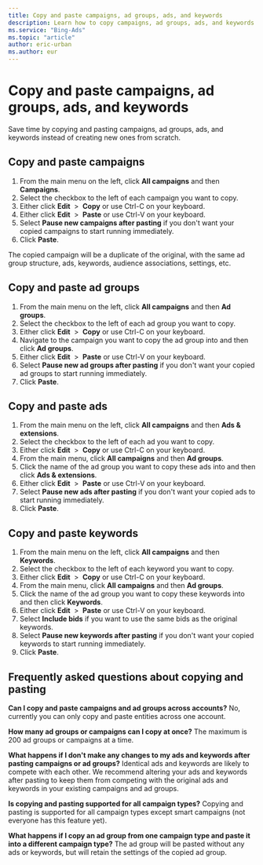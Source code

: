 ```yaml
---
title: Copy and paste campaigns, ad groups, ads, and keywords
description: Learn how to copy campaigns, ad groups, ads, and keywords.
ms.service: "Bing-Ads"
ms.topic: "article"
author: eric-urban
ms.author: eur
---
```


# Copy and paste campaigns, ad groups, ads, and keywords

Save time by copying and pasting campaigns, ad groups, ads, and keywords instead of creating new ones from scratch.

## Copy and paste campaigns
1. From the main menu on the left, click **All campaigns** and then **Campaigns**.
1. Select the checkbox to the left of each campaign you want to copy.
1. Either click **Edit** &nbsp;&gt;&nbsp; **Copy** or use Ctrl-C on your keyboard.
1. Either click **Edit** &nbsp;&gt;&nbsp; **Paste** or use Ctrl-V on your keyboard.
1. Select **Pause new campaigns after pasting** if you don't want your copied campaigns to start running immediately.
1. Click **Paste**.

The copied campaign will be a duplicate of the original, with the same ad group structure, ads, keywords, audience associations, settings, etc.

## Copy and paste ad groups
1. From the main menu on the left, click **All campaigns** and then **Ad groups**.
1. Select the checkbox to the left of each ad group you want to copy.
1. Either click **Edit** &nbsp;&gt;&nbsp; **Copy** or use Ctrl-C on your keyboard.
1. Navigate to the campaign you want to copy the ad group into and then click **Ad groups**.
1. Either click **Edit** &nbsp;&gt;&nbsp; **Paste** or use Ctrl-V on your keyboard.
1. Select **Pause new ad groups after pasting** if you don't want your copied ad groups to start running immediately.
1. Click **Paste**.

## Copy and paste ads
1. From the main menu on the left, click **All campaigns** and then **Ads &amp; extensions**.
1. Select the checkbox to the left of each ad you want to copy.
1. Either click **Edit** &nbsp;&gt;&nbsp; **Copy** or use Ctrl-C on your keyboard.
1. From the main menu, click **All campaigns** and then **Ad groups**.
1. Click the name of the ad group you want to copy these ads into and then click **Ads &amp; extensions**.
1. Either click **Edit** &nbsp;&gt;&nbsp; **Paste** or use Ctrl-V on your keyboard.
1. Select **Pause new ads after pasting** if you don't want your copied ads to start running immediately.
1. Click **Paste**.

## Copy and paste keywords
1. From the main menu on the left, click **All campaigns** and then **Keywords**.
1. Select the checkbox to the left of each keyword you want to copy.
1. Either click **Edit** &nbsp;&gt;&nbsp; **Copy** or use Ctrl-C on your keyboard.
1. From the main menu, click **All campaigns** and then **Ad groups**.
1. Click the name of the ad group you want to copy these keywords into and then click **Keywords**.
1. Either click **Edit** &nbsp;&gt;&nbsp; **Paste** or use Ctrl-V on your keyboard.
1. Select **Include bids** if you want to use the same bids as the original keywords.
1. Select **Pause new keywords after pasting** if you don't want your copied keywords to start running immediately.
1. Click **Paste**.

## Frequently asked questions about copying and pasting
**Can I copy and paste campaigns and ad groups across accounts?**  		No, currently you can only copy and paste entities across one account.

**How many ad groups or campaigns can I copy at once?**  		The maximum is 200 ad groups or campaigns at a time.

**What happens if I don't make any changes to my ads and keywords after pasting campaigns or ad groups?**  		Identical ads and keywords are likely to compete with each other. We recommend altering your ads and keywords after pasting to keep them from competing with the original ads and keywords in your existing campaigns and ad groups.

**Is copying and pasting supported for all campaign types?**  		Copying and pasting is supported for all campaign types except smart campaigns (not everyone has this feature yet).

**What happens if I copy an ad group from one campaign type and paste it into a different campaign type?**  		The ad group will be pasted without any ads or keywords, but will retain the settings of the copied ad group.


